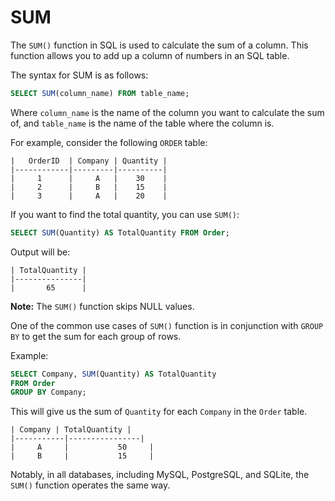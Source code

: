 # SUM

The `SUM()` function in SQL is used to calculate the sum of a column. This function allows you to add up a column of numbers in an SQL table. 

The syntax for SUM is as follows:

```sql
SELECT SUM(column_name) FROM table_name;
```

Where `column_name` is the name of the column you want to calculate the sum of, and `table_name` is the name of the table where the column is.

For example, consider the following `ORDER` table:

```
|   OrderID  | Company | Quantity |
|------------|---------|----------|
|     1      |     A   |    30    |
|     2      |     B   |    15    |
|     3      |     A   |    20    |
```

If you want to find the total quantity, you can use `SUM()`:

```sql
SELECT SUM(Quantity) AS TotalQuantity FROM Order;
```

Output will be:

```
| TotalQuantity |
|---------------|
|       65      |
```

**Note:** The `SUM()` function skips NULL values.

One of the common use cases of `SUM()` function is in conjunction with `GROUP BY` to get the sum for each group of rows.

Example:

```sql
SELECT Company, SUM(Quantity) AS TotalQuantity 
FROM Order 
GROUP BY Company;
```

This will give us the sum of `Quantity` for each `Company` in the `Order` table.

```
| Company | TotalQuantity |
|-----------|----------------|
|     A     |           50     |
|     B     |           15     |
```

Notably, in all databases, including MySQL, PostgreSQL, and SQLite, the `SUM()` function operates the same way.
